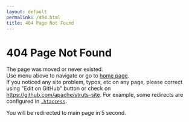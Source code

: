 ```yaml
---
layout: default
permalink: /404.html
title: 404 Page Not Found
---
```


# 404 Page Not Found

The page was moved or never existed.  
Use menu above to navigate or go to [home page](/).  
If you noticed any site problem, typos, etc on any page, 
please correct using "Edit on GitHub" button or check on <https://github.com/apache/struts-site>.
For example, some redirects are configured in [`.htaccess`](https://github.com/apache/struts-site/blob/master/source/.htaccess).

You will be redirected to main page in 5 second.

<script type="text/javascript">
    function redirectToHome() {
        window.location = "http://struts.apache.org/"
    }
    setTimeout(redirectToHome, 5000);
</script>
